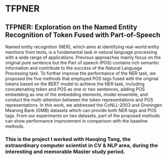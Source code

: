 # TFPNER
## TFPNER: Exploration on the Named Entity Recognition of Token Fused with Part-of-Speech
Named entity recognition (NER), which aims at identifying real-world entity mentions from texts, is a fundamental task in natural language processing with a wide range of applications. 
Previous approaches mainly focus on the original pure sentence but the Part of speech (POS) contains rich semantic information and contribute to the success of the Natural Language Processing task. 
To further improve the performance of the NER task, we proposed the five methods that employed POS tags fused with the original tokens based on the BERT model to achieve the NER task, including concatenating token and POS as one or two sentences, adding POS embedding as one of the embedding elements, model ensemble, and conduct the multi-attention between the token representations and POS representations. 
In this work, we addressed the CoNLL-2003 and Groningen Meaning Bank (GMB) datasets which can provide both NER tags and POS tags. From our experiments on two datasets, part of the proposed methods can show performance improvement in comparison with the baseline methods.
### This is the project I worked with Haoqing Tang, the extraordinary computer scientist in CV & NLP area, during the interesting and memorable Master study period.
